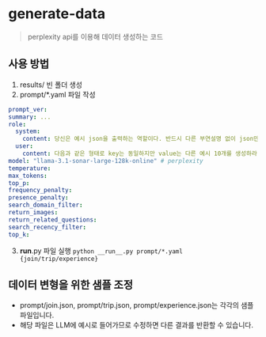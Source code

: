 # generate-data
> perplexity api를 이용해 데이터 생성하는 코드

## 사용 방법
1. results/ 빈 폴더 생성
2. prompt/*.yaml 파일 작성
```yaml
prompt_ver: 
summary: ...
role:
  system:
    content: 당신은 예시 json을 출력하는 역할이다. 반드시 다른 부연설명 없이 json만 반환하라. # 시스템 프롬프트
  user:
    content: 다음과 같은 형태로 key는 동일하지만 value는 다른 예시 10개를 생성하라. 이름, 나라, 주소 등을 겹치지 않게 다양하게 바꿔라.  # 유저 프롬프트
model: "llama-3.1-sonar-large-128k-online" # perplexity
temperature: 
max_tokens: 
top_p: 
frequency_penalty: 
presence_penalty: 
search_domain_filter: 
return_images: 
return_related_questions: 
search_recency_filter: 
top_k: 
```
3. __run__.py 파일 실행
`python __run__.py prompt/*.yaml {join/trip/experience}`

## 데이터 변형을 위한 샘플 조정
- prompt/join.json, prompt/trip.json, prompt/experience.json는 각각의 샘플 파일입니다.
- 해당 파일은 LLM에 예시로 들어가므로 수정하면 다른 결과를 반환할 수 있습니다.